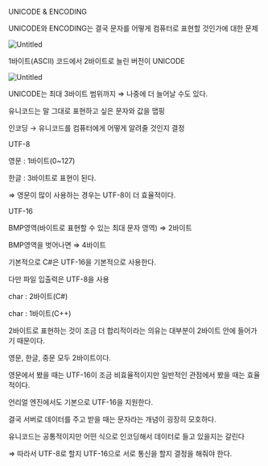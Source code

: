 UNICODE & ENCODING

UNICODE와 ENCODING는 결국 문자를 어떻게 컴퓨터로 표현할 것인가에 대한 문제 

![Untitled](https://s3-us-west-2.amazonaws.com/secure.notion-static.com/828c34f6-03e8-4fe2-b412-728468239927/Untitled.png)

1바이트(ASCII) 코드에서 2바이트로 늘린 버전이 UNICODE

![Untitled](https://s3-us-west-2.amazonaws.com/secure.notion-static.com/21d172d1-7e13-4049-8246-8186f38abc77/Untitled.png)

UNICODE는 최대 3바이트 범위까지 ⇒ 나중에 더 늘어날 수도 있다.

유니코드는 말 그대로 표현하고 싶은 문자와 값을 맵핑

인코딩 → 유니코드를 컴퓨터에게 어떻게 알려줄 것인지 결정

UTF-8

영문 : 1바이트(0~127)

한글 : 3바이트로 표현이 된다.

⇒ 영문이 많이 사용하는 경우는 UTF-8이 더 효율적이다.

UTF-16

BMP영역(바이트로 표현할 수 있는 최대 문자 영역) ⇒ 2바이트

BMP영역을 벗어나면 ⇒ 4바이트

기본적으로 C#은 UTF-16을 기본적으로 사용한다.

다만 파일 입출력은 UTF-8을 사용 

char : 2바이트(C#)

char : 1바이트(C++)

2바이트로 표현하는 것이 조금 더 합리적이라는 의유는 대부분이 2바이트 안에 들어가기 때문이다.

영문, 한글, 중문 모두 2바이트이다.

영문에서 봤을 때는 UTF-16이 조금 비효율적이지만 일반적인 관점에서 봤을 때는 효율적이다.

언리얼 엔진에서도 기본으로 UTF-16을 지원한다.

결국 서버로 데이터를 주고 받을 때는 문자라는 개념이 굉장히 모호하다.

유니코드는 공통적이지만 어떤 식으로 인코딩해서 데이터로 들고 있을지는 갈린다 

⇒ 따라서 UTF-8로 할지 UTF-16으로 서로 통신을 할지 결정을 해줘야 한다.